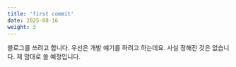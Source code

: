 ```yaml
---
title: 'first commit'
date: 2025-08-16
weight: 3
---
```


블로그를 쓰려고 합니다.
우선은 개발 얘기를 하려고 하는데요. 사실 정해진 것은 없습니다.
제 맘대로 쓸 예정입니다.
